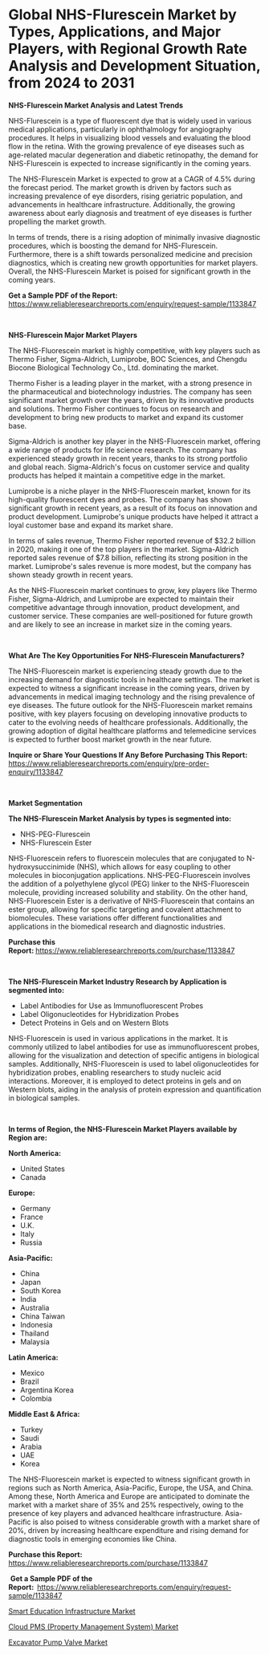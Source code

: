 <p><h1>Global NHS-Flurescein Market by Types, Applications, and Major Players, with Regional Growth Rate Analysis and Development Situation, from 2024 to 2031</h1></p><p><strong>NHS-Flurescein Market Analysis and Latest Trends</strong></p>
<p><p>NHS-Flurescein is a type of fluorescent dye that is widely used in various medical applications, particularly in ophthalmology for angiography procedures. It helps in visualizing blood vessels and evaluating the blood flow in the retina. With the growing prevalence of eye diseases such as age-related macular degeneration and diabetic retinopathy, the demand for NHS-Flurescein is expected to increase significantly in the coming years.</p><p>The NHS-Flurescein Market is expected to grow at a CAGR of 4.5% during the forecast period. The market growth is driven by factors such as increasing prevalence of eye disorders, rising geriatric population, and advancements in healthcare infrastructure. Additionally, the growing awareness about early diagnosis and treatment of eye diseases is further propelling the market growth.</p><p>In terms of trends, there is a rising adoption of minimally invasive diagnostic procedures, which is boosting the demand for NHS-Flurescein. Furthermore, there is a shift towards personalized medicine and precision diagnostics, which is creating new growth opportunities for market players. Overall, the NHS-Flurescein Market is poised for significant growth in the coming years.</p></p>
<p><strong>Get a Sample PDF of the Report:&nbsp;</strong> <a href="https://www.reliableresearchreports.com/enquiry/request-sample/1133847">https://www.reliableresearchreports.com/enquiry/request-sample/1133847</a></p>
<p>&nbsp;</p>
<p><strong>NHS-Flurescein Major Market Players</strong></p>
<p><p>The NHS-Fluorescein market is highly competitive, with key players such as Thermo Fisher, Sigma-Aldrich, Lumiprobe, BOC Sciences, and Chengdu Biocone Biological Technology Co., Ltd. dominating the market. </p><p>Thermo Fisher is a leading player in the market, with a strong presence in the pharmaceutical and biotechnology industries. The company has seen significant market growth over the years, driven by its innovative products and solutions. Thermo Fisher continues to focus on research and development to bring new products to market and expand its customer base.</p><p>Sigma-Aldrich is another key player in the NHS-Fluorescein market, offering a wide range of products for life science research. The company has experienced steady growth in recent years, thanks to its strong portfolio and global reach. Sigma-Aldrich's focus on customer service and quality products has helped it maintain a competitive edge in the market.</p><p>Lumiprobe is a niche player in the NHS-Fluorescein market, known for its high-quality fluorescent dyes and probes. The company has shown significant growth in recent years, as a result of its focus on innovation and product development. Lumiprobe's unique products have helped it attract a loyal customer base and expand its market share.</p><p>In terms of sales revenue, Thermo Fisher reported revenue of $32.2 billion in 2020, making it one of the top players in the market. Sigma-Aldrich reported sales revenue of $7.8 billion, reflecting its strong position in the market. Lumiprobe's sales revenue is more modest, but the company has shown steady growth in recent years.</p><p>As the NHS-Fluorescein market continues to grow, key players like Thermo Fisher, Sigma-Aldrich, and Lumiprobe are expected to maintain their competitive advantage through innovation, product development, and customer service. These companies are well-positioned for future growth and are likely to see an increase in market size in the coming years.</p></p>
<p>&nbsp;</p>
<p><strong>What Are The Key Opportunities For NHS-Flurescein Manufacturers?</strong></p>
<p><p>The NHS-Fluorescein market is experiencing steady growth due to the increasing demand for diagnostic tools in healthcare settings. The market is expected to witness a significant increase in the coming years, driven by advancements in medical imaging technology and the rising prevalence of eye diseases. The future outlook for the NHS-Fluorescein market remains positive, with key players focusing on developing innovative products to cater to the evolving needs of healthcare professionals. Additionally, the growing adoption of digital healthcare platforms and telemedicine services is expected to further boost market growth in the near future.</p></p>
<p><strong>Inquire or Share Your Questions If Any Before Purchasing This Report:</strong> <a href="https://www.reliableresearchreports.com/enquiry/pre-order-enquiry/1133847">https://www.reliableresearchreports.com/enquiry/pre-order-enquiry/1133847</a></p>
<p>&nbsp;</p>
<p><strong>Market Segmentation</strong></p>
<p><strong>The NHS-Flurescein Market Analysis by types is segmented into:</strong></p>
<p><ul><li>NHS-PEG-Flurescein</li><li>NHS-Flurescein Ester</li></ul></p>
<p><p>NHS-Fluorescein refers to fluorescein molecules that are conjugated to N-hydroxysuccinimide (NHS), which allows for easy coupling to other molecules in bioconjugation applications. NHS-PEG-Fluorescein involves the addition of a polyethylene glycol (PEG) linker to the NHS-Fluorescein molecule, providing increased solubility and stability. On the other hand, NHS-Fluorescein Ester is a derivative of NHS-Fluorescein that contains an ester group, allowing for specific targeting and covalent attachment to biomolecules. These variations offer different functionalities and applications in the biomedical research and diagnostic industries.</p></p>
<p><strong>Purchase this Report:&nbsp;</strong><a href="https://www.reliableresearchreports.com/purchase/1133847">https://www.reliableresearchreports.com/purchase/1133847</a></p>
<p>&nbsp;</p>
<p><strong>The NHS-Flurescein Market Industry Research by Application is segmented into:</strong></p>
<p><ul><li>Label Antibodies for Use as Immunofluorescent Probes</li><li>Label Oligonucleotides for Hybridization Probes</li><li>Detect Proteins in Gels and on Western Blots</li></ul></p>
<p><p>NHS-Fluorescein is used in various applications in the market. It is commonly utilized to label antibodies for use as immunofluorescent probes, allowing for the visualization and detection of specific antigens in biological samples. Additionally, NHS-Fluorescein is used to label oligonucleotides for hybridization probes, enabling researchers to study nucleic acid interactions. Moreover, it is employed to detect proteins in gels and on Western blots, aiding in the analysis of protein expression and quantification in biological samples.</p></p>
<p>&nbsp;</p>
<p><strong>In terms of Region, the NHS-Flurescein Market Players available by Region are:</strong></p>
<p>
    <p> <strong> North America: </strong>
        <ul>
            <li>United States</li>
            <li>Canada</li>
        </ul>
        </p> 
    <p> <strong> Europe: </strong>
        <ul>
            <li>Germany</li>
            <li>France</li>
            <li>U.K.</li>
            <li>Italy</li>
            <li>Russia</li>
        </ul>
        </p> 
    <p> <strong> Asia-Pacific: </strong>
        <ul>
            <li>China</li>
            <li>Japan</li>
            <li>South Korea</li>
            <li>India</li>
            <li>Australia</li>
            <li>China Taiwan</li>
            <li>Indonesia</li>
            <li>Thailand</li>
            <li>Malaysia</li>
        </ul>
        </p> 
    <p> <strong> Latin America: </strong>
        <ul>
            <li>Mexico</li>
            <li>Brazil</li>
            <li>Argentina Korea</li>
            <li>Colombia</li>
        </ul>
        </p> 
    <p> <strong> Middle East & Africa: </strong>
        <ul>
            <li>Turkey</li>
            <li>Saudi</li>
            <li>Arabia</li>
            <li>UAE</li>
            <li>Korea</li>
        </ul>
    </p>
    </p>
<p><p>The NHS-Fluorescein market is expected to witness significant growth in regions such as North America, Asia-Pacific, Europe, the USA, and China. Among these, North America and Europe are anticipated to dominate the market with a market share of 35% and 25% respectively, owing to the presence of key players and advanced healthcare infrastructure. Asia-Pacific is also poised to witness considerable growth with a market share of 20%, driven by increasing healthcare expenditure and rising demand for diagnostic tools in emerging economies like China.</p></p>
<p><strong>Purchase this Report: </strong><a href="https://www.reliableresearchreports.com/purchase/1133847">https://www.reliableresearchreports.com/purchase/1133847</a></p>
<p>&nbsp;<strong>Get a Sample PDF of the Report:&nbsp;&nbsp;</strong><a href="https://www.reliableresearchreports.com/enquiry/request-sample/1133847">https://www.reliableresearchreports.com/enquiry/request-sample/1133847</a></p>
<p><strong></strong></p>
<p><p><a href="https://github.com/Glendatilghmankmgz0rbhwpy/Market-Research-Report-List-1/blob/main/smart-education-infrastructure-market.md">Smart Education Infrastructure Market</a></p><p><a href="https://github.com/juancolorado15/Market-Research-Report-List-1/blob/main/cloud-pms-property-management-system-market.md">Cloud PMS (Property Management System) Market</a></p><p><a href="https://github.com/dx0328/Market-Research-Report-List-1/blob/main/excavator-pump-valve-market.md">Excavator Pump Valve Market</a></p></p>